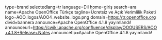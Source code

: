 type=brand
selectedlang=tr
language=Dil
home=giriş
search=ara
name=Apache OpenOffice Türkçe
tagline=Ücretsiz ve Açık Verimlilik Paketi
logo=AOO_logos/AOO4_website_logo.png
domain=https://tr.openoffice.org
divid=bannera
announce=Apache OpenOffice 4.1.8 yayımlandı!
announceurl=https://cwiki.apache.org/confluence/display/OOOUSERS/AOO+4.1.8+Release+Notes
announcetip=Apache OpenOffice 4.1.8 yayımlandı!
~~~~~~
